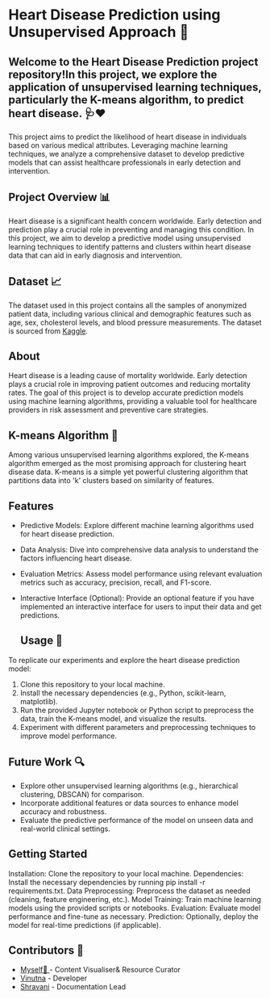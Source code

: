 # Heart Disease Prediction using Unsupervised Approach 💖
## Welcome to the Heart Disease Prediction project repository!In this project, we explore the application of unsupervised learning techniques, particularly the K-means algorithm, to predict heart disease. 🩺❤️
This project aims to predict the likelihood of heart disease in individuals based on various medical attributes. Leveraging machine learning techniques, we analyze a comprehensive dataset to develop predictive models that can assist healthcare professionals in early detection and intervention.
## Project Overview 📊

Heart disease is a significant health concern worldwide. Early detection and prediction play a crucial role in preventing and managing this condition. In this project, we aim to develop a predictive model using unsupervised learning techniques to identify patterns and clusters within heart disease data that can aid in early diagnosis and intervention.

## Dataset 📈

The dataset used in this project contains all the samples of anonymized patient data, including various clinical and demographic features such as age, sex, cholesterol levels, and blood pressure measurements. The dataset is sourced from [Kaggle](https://www.kaggle.com/datasets/johnsmith88/heart-disease-dataset).

## About
Heart disease is a leading cause of mortality worldwide. Early detection plays a crucial role in improving patient outcomes and reducing mortality rates. The goal of this project is to develop accurate prediction models using machine learning algorithms, providing a valuable tool for healthcare providers in risk assessment and preventive care strategies.
## K-means Algorithm 🧠

Among various unsupervised learning algorithms explored, the K-means algorithm emerged as the most promising approach for clustering heart disease data. K-means is a simple yet powerful clustering algorithm that partitions data into 'k' clusters based on similarity of features.
## Features
* Predictive Models: Explore different machine learning algorithms used for heart disease prediction.
* Data Analysis: Dive into comprehensive data analysis to understand the factors influencing heart disease.
* Evaluation Metrics: Assess model performance using relevant evaluation metrics such as accuracy, precision, recall, and F1-score.
* Interactive Interface (Optional): Provide an optional feature if you have implemented an interactive interface for users to input their data and get predictions.

  ## Usage 🚀

To replicate our experiments and explore the heart disease prediction model:

1. Clone this repository to your local machine.
2. Install the necessary dependencies (e.g., Python, scikit-learn, matplotlib).
3. Run the provided Jupyter notebook or Python script to preprocess the data, train the K-means model, and visualize the results.
4. Experiment with different parameters and preprocessing techniques to improve model performance.

## Future Work 🔍

- Explore other unsupervised learning algorithms (e.g., hierarchical clustering, DBSCAN) for comparison.
- Incorporate additional features or data sources to enhance model accuracy and robustness.
- Evaluate the predictive performance of the model on unseen data and real-world clinical settings.


## Getting Started
Installation: Clone the repository to your local machine.
Dependencies: Install the necessary dependencies by running pip install -r requirements.txt.
Data Preprocessing: Preprocess the dataset as needed (cleaning, feature engineering, etc.).
Model Training: Train machine learning models using the provided scripts or notebooks.
Evaluation: Evaluate model performance and fine-tune as necessary.
Prediction: Optionally, deploy the model for real-time predictions (if applicable).

## Contributors 🙌

- [Myself🧠 ](https://github.com/ajaykr2712) - Content Visualiser& Resource Curator
- [Vinutna](https://github.com/vinutnapolisetty) - Developer
- [Shravani](https://github.com/username3) - Documentation Lead

